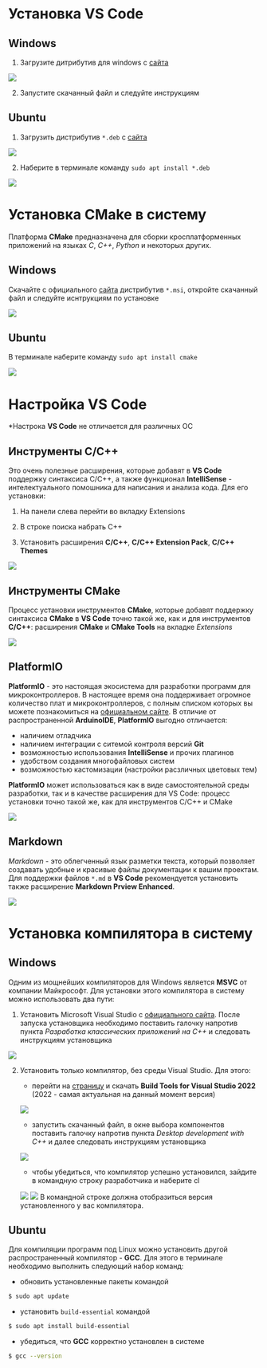 # Установка VS Code

## Windows

1. Загрузите дитрибутив для windows с [сайта](https://code.visualstudio.com/download)

![](vs_web.png)

2. Запустите скачанный файл и следуйте инструкциям

## Ubuntu

1. Загрузить дистрибутив `*.deb` с [сайта](https://code.visualstudio.com/download)

![](vs_web.png)

2. Наберите в терминале команду `sudo apt install *.deb`

![](installation.png)

# Установка CMake в систему

Платформа **CMake** предназначена для сборки кросплатформенных приложений на языках *C*, *C++*, *Python* и некоторых других.

## Windows

Скачайте с официального [сайта](https://cmake.org/download/) дистрибутив `*.msi`, откройте скачанный файл и следуйте иснтрукциям по установке 

![](cmake_win_online.png)

## Ubuntu

В терминале наберите команду `sudo apt install cmake`

![](cmake.png)


# Настройка VS Code

*Настрока **VS Code** не отличается для различных ОС

## Инструменты C/C++

Это очень полезные расширения, которые добавят в **VS Code** поддержку синтаксиса C/C++, а также функционал **IntelliSense** - интелектуального помошника для написания и анализа кода. Для его установки:

1. На панели слева перейти во вкладку Extensions

2. В строке поиска набрать C++

3. Установить расширения **C/C++**, **C/C++ Extension Pack**, **C/C++ Themes**

![](cpp_ext.png)

## Инструменты CMake

Процесс установки инструментов **CMake**, которые добавят поддержку синтаксиса **CMake** в **VS Code** точно такой же, как и для инструментов **C/C++**: расширения **CMake** и **CMake Tools** на вкладке *Extensions*

![](cmake_ext.png)

## PlatformIO

**PlatformIO** - это настоящая экосистема для разработки программ для микроконтроллеров. В настоящее время она поддерживает огромное количество плат и микроконтроллеров, с полным списком которых вы можете познакомиться на [официальном сайте](https://docs.platformio.org/en/latest/boards/index.html). В отличие от распространенной **ArduinoIDE**, **PlatformIO** выгодно отличается:
 - наличием отладчика
 - наличием интеграции с ситемой контроля версий **Git**
 - возможностью использования **IntelliSense** и прочих плагинов
 - удобством создания многофайловых систем
 - возможностью кастомизации (настройки расзличных цветовых тем)
 
**PlatformIO** может использоваться как в виде самостоятельной среды разработки, так и в качестве расширения для VS Code: процесс установки точно такой же, как для инструментов C/C++ и CMake

![](PlatformIO.png)

## Markdown

*Markdown* - это облегченный язык разметки текста, который позволяет создавать удобные и красивые файлы документации к вашим проектам.
Для поддержки файлов `*.md` в **VS Code** рекомендуется установить также расширение **Markdown Prview Enhanced**.

![](markdown.png)

# Установка компилятора в систему

## Windows

Одним из мощнейших компиляторов для Windows является **MSVC** от компании Майкрософт. Для установки этого компилятора в систему можно использовать два пути:
 1. Установить Microsoft Visual Studio с [официального сайта](https://visualstudio.microsoft.com/ru/vs/community/). После запуска установщика необходимо поставить галочку напротив пункта *Разработка классических приложений на C++* и следовать инструкциям установщика
 
![](VS.png)

 2. Установить только компилятор, без среды Visual Studio. Для этого:
    - перейти на [страницу](https://visualstudio.microsoft.com/downloads/#remote-tools-for-visual-studio-2022) и скачать **Build Tools for Visual Studio 2022** (2022 - самая актуальная на данный момент версия)

    ![](MSVC.png)

    - запустить скачанный файл, в окне выбора компонентов поставить галочку напротив пункта *Desktop development with C++* и далее следовать инструкциям установщика

    ![](desktop_development_with_cpp-2022.png)

    - чтобы убедиться, что компилятор успешно установился, зайдите в командную строку разработчика и наберите cl

    ![](dev_cmd1.png) ![](dev_cmd2.png)
    В командной строке должна отобразиться версия установленного у вас компилятора.

## Ubuntu

Для компиляции программ под Linux можно установить другой распространенный компилятор - **GCC**.
Для этого в терминале необходимо выполнить следующий набор команд:

- обновить установленные пакеты командой
```bash
$ sudo apt update
```

- установить `build-essential` командой
```bash
$ sudo apt install build-essential
```

- убедиться, что **GCC** корректно установлен в системе
```bash
$ gcc --version
```